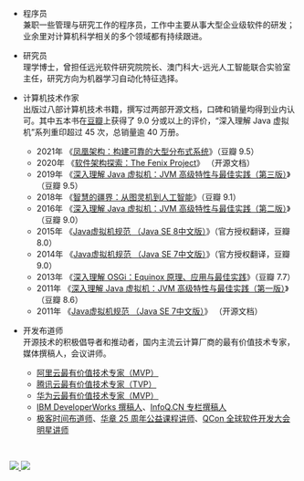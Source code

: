 - 程序员<br/>
  兼职一些管理与研究工作的程序员，工作中主要从事大型企业级软件的研发；业余里对计算机科学相关的多个领域都有持续跟进。
  
- 研究员<br/>
  理学博士，曾担任远光软件研究院院长、澳门科大-远光人工智能联合实验室主任，研究方向为机器学习自动化特征选择。
  
- 计算机技术作家<br/>出版过八部计算机技术书籍，撰写过两部开源文档，口碑和销量均得到业内认可。其中五本书在[豆瓣](https://www.douban.com/)上获得了 9.0 分或以上的评价，“深入理解 Java 虚拟机”系列重印超过 45 次，总销量逾 40 万册。
  - 2021年 《[凤凰架构：构建可靠的大型分布式系统](https://icyfenix.cn/introduction/about-book.html)》（豆瓣 9.5）
  - 2020年 《[软件架构探索：The Fenix Project](https://icyfenix.cn/)》 （开源文档）
  - 2019年 《[深入理解 Java 虚拟机：JVM 高级特性与最佳实践（第三版）](https://book.douban.com/subject/34907497/)》（豆瓣 9.5）
  - 2018年 《[智慧的疆界：从图灵机到人工智能](https://book.douban.com/subject/30379536/)》（豆瓣 9.1）
  - 2016年 《[深入理解 Java 虚拟机：JVM 高级特性与最佳实践（第二版）](https://book.douban.com/subject/24722612/)》（豆瓣 9.0）
  - 2015年 《[Java虚拟机规范 （Java SE 8中文版）](https://book.douban.com/subject/26418340/)》（官方授权翻译，豆瓣 8.0）
  - 2014年 《[Java虚拟机规范 （Java SE 7中文版）](https://book.douban.com/subject/25792515/)》（官方授权翻译，豆瓣 9.0）
  - 2013年 《[深入理解 OSGi：Equinox 原理、应用与最佳实践](https://book.douban.com/subject/21324330/)》（豆瓣 7.7）
  - 2011年 《[深入理解 Java 虚拟机：JVM 高级特性与最佳实践（第一版）](https://book.douban.com/subject/6522893/)》（豆瓣 8.6）
  - 2011年 《[Java虚拟机规范 （Java SE 7中文版）](https://www.iteye.com/topic/1117824)》 （开源文档）

- 开发布道师<br/>
  开源技术的积极倡导者和推动者，国内主流云计算厂商的最有价值技术专家，媒体撰稿人，会议讲师。
  - [阿里云最有价值技术专家（MVP）](https://mvp.aliyun.com/mvp/detail/487)
  - [腾讯云最有价值技术专家（TVP）](https://cloud.tencent.com/tvp/132)
  - [华为云最有价值技术专家（MVP）](https://developer.huaweicloud.com/mvp/member)
  - [IBM DeveloperWorks 撰稿人]()、[InfoQ.CN 专栏撰稿人](https://www.infoq.cn/profile/CD59DD20F93F11/publish)
  - [极客时间布道师](https://time.geekbang.org/opencourse/intro/100064201)、[华章 25 周年公益课程讲师](https://xie.infoq.cn/article/36ec9efa0697377af0d043b1e)、[QCon 全球软件开发大会明星讲师](https://qcon.infoq.cn/2020/shenzhen/)

<a href="https://icyfenix.cn">
<br/>
  
![](https://github.com/fenixsoft/github-stats/blob/master/generated/overview.svg)
![](https://github.com/fenixsoft/github-stats/blob/master/generated/languages.svg)
</a>
